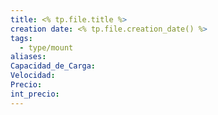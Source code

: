 ```yaml
---
title: <% tp.file.title %>
creation date: <% tp.file.creation_date() %>
tags:
  - type/mount
aliases: 
Capacidad_de_Carga: 
Velocidad: 
Precio: 
int_precio:
---
```


